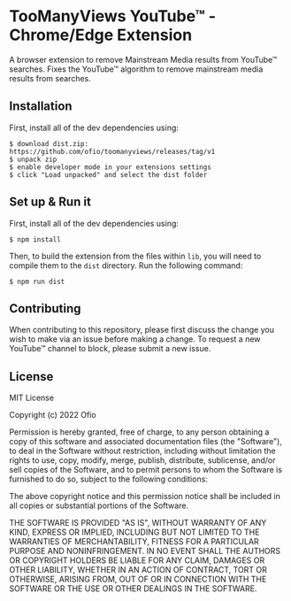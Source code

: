 # TooManyViews YouTube™ - Chrome/Edge Extension

A browser extension to remove Mainstream Media results from YouTube™ searches. Fixes the YouTube™ algorithm to remove mainstream media results from searches.

## Installation

First, install all of the dev dependencies using:

```
$ download dist.zip: https://github.com/ofio/toomanyviews/releases/tag/v1
$ unpack zip
$ enable developer mode in your extensions settings
$ click "Load unpacked" and select the dist folder
```

## Set up & Run it

First, install all of the dev dependencies using:

```
$ npm install
```

Then, to build the extension from the files within `lib`, you will need to compile them to the `dist` directory.
Run the following command:

```
$ npm run dist
```

## Contributing

When contributing to this repository, please first discuss the change you wish to make via an issue before making a change. To request a new YouTube™ channel to block, please submit a new issue.

## License

MIT License

Copyright (c) 2022 Ofio

Permission is hereby granted, free of charge, to any person obtaining a copy
of this software and associated documentation files (the "Software"), to deal
in the Software without restriction, including without limitation the rights
to use, copy, modify, merge, publish, distribute, sublicense, and/or sell
copies of the Software, and to permit persons to whom the Software is
furnished to do so, subject to the following conditions:

The above copyright notice and this permission notice shall be included in all
copies or substantial portions of the Software.

THE SOFTWARE IS PROVIDED "AS IS", WITHOUT WARRANTY OF ANY KIND, EXPRESS OR
IMPLIED, INCLUDING BUT NOT LIMITED TO THE WARRANTIES OF MERCHANTABILITY,
FITNESS FOR A PARTICULAR PURPOSE AND NONINFRINGEMENT. IN NO EVENT SHALL THE
AUTHORS OR COPYRIGHT HOLDERS BE LIABLE FOR ANY CLAIM, DAMAGES OR OTHER
LIABILITY, WHETHER IN AN ACTION OF CONTRACT, TORT OR OTHERWISE, ARISING FROM,
OUT OF OR IN CONNECTION WITH THE SOFTWARE OR THE USE OR OTHER DEALINGS IN THE
SOFTWARE.
